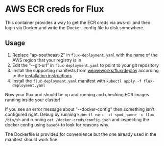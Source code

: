 # AWS ECR creds for Flux

This container provides a way to get the ECR creds via aws-cli and then login via Docker and write the Docker .config file to disk somewhere.

## Usage

1. Replace "ap-southeast-2" in `flux-deployment.yaml` with the name of the AWS region that your registry is in
1. Edit the "--git-url" in `flux-deployment.yaml` to point to your git repository
1. Install the supporting manifests from [weaveworks/flux/deploy](https://github.com/weaveworks/flux/tree/master/deploy) according to the [installation instructions](https://github.com/weaveworks/flux/blob/a83ef890fc77f1fac9a3b0a59c811ef4c6a6a113/site/standalone/installing.md)
1. Install the `flux-deployment.yaml` manifest with `kubectl apply -f flux-deployment.yaml`

Now your flux pod should be up and running and checking ECR images running inside your cluster!

If you see an error message about "--docker-config" then something isn't configured right. Debug by running `kubectl exec -it <pod_name> -c flux /bin/sh` and running `cat /docker-creds/config.json` and inspecting the docker config using `base64` to look for reasons why.

The Dockerfile is provided for convenience but the one already used in the manifest should work fine.
